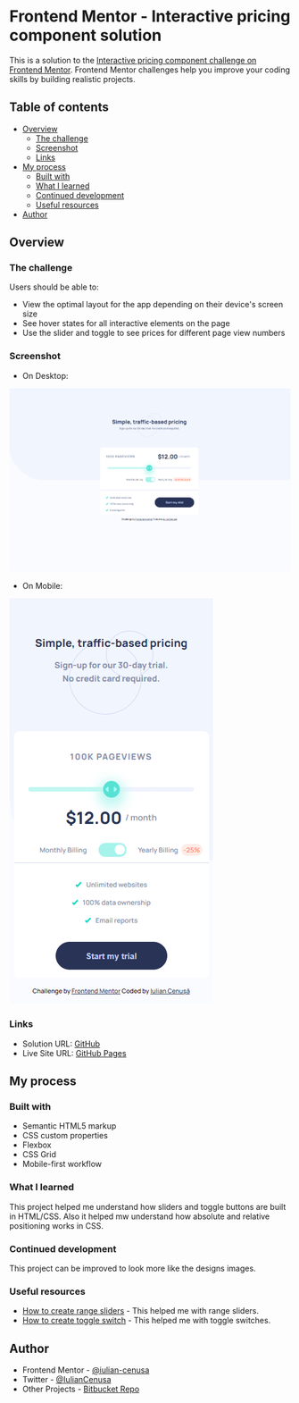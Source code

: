 # Frontend Mentor - Interactive pricing component solution

This is a solution to the [Interactive pricing component challenge on Frontend Mentor](https://www.frontendmentor.io/challenges/interactive-pricing-component-t0m8PIyY8). Frontend Mentor challenges help you improve your coding skills by building realistic projects. 

## Table of contents

- [Overview](#overview)
  - [The challenge](#the-challenge)
  - [Screenshot](#screenshot)
  - [Links](#links)
- [My process](#my-process)
  - [Built with](#built-with)
  - [What I learned](#what-i-learned)
  - [Continued development](#continued-development)
  - [Useful resources](#useful-resources)
- [Author](#author)

## Overview

### The challenge

Users should be able to:

- View the optimal layout for the app depending on their device's screen size
- See hover states for all interactive elements on the page
- Use the slider and toggle to see prices for different page view numbers

### Screenshot

* On Desktop:

![Desktop](./images/screen1.png)

* On Mobile:

![Mobile](./images/screen2.png)

### Links

- Solution URL: [GitHub](https://github.com/iulian-cenusa/frontend-mentor-interactive-pricing-component)
- Live Site URL: [GitHub Pages](https://iulian-cenusa.github.io/frontend-mentor-interactive-pricing-component/)

## My process

### Built with

- Semantic HTML5 markup
- CSS custom properties
- Flexbox
- CSS Grid
- Mobile-first workflow

### What I learned

This project helped me understand how sliders and toggle buttons are built in HTML/CSS. Also it helped mw understand how absolute and relative positioning works in CSS.

### Continued development

This project can be improved to look more like the designs images.

### Useful resources

- [How to create range sliders](https://www.w3schools.com/howto/howto_js_rangeslider.asp) - This helped me with range sliders.
- [How to create toggle switch](https://www.w3schools.com/howto/howto_css_switch.asp) - This helped me with toggle switches.

## Author

- Frontend Mentor - [@iulian-cenusa](https://www.frontendmentor.io/profile/iulian-cenusa)
- Twitter - [@IulianCenusa](https://twitter.com/IulianCenusa)
- Other Projects - [Bitbucket Repo](https://bitbucket.org/iulian_cenusa/)
